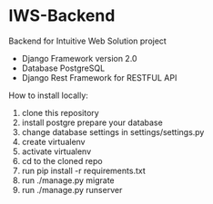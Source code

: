 # IWS-Backend
Backend for Intuitive Web Solution project
- Django Framework version 2.0
- Database PostgreSQL
- Django Rest Framework for RESTFUL API

How to install locally:
1. clone this repository
2. install postgre prepare your database
3. change database settings in settings/settings.py 
4. create virtualenv
5. activate virtualenv
6. cd to the cloned repo
7. run pip install -r requirements.txt
8. run ./manage.py migrate
9. run ./manage.py runserver


